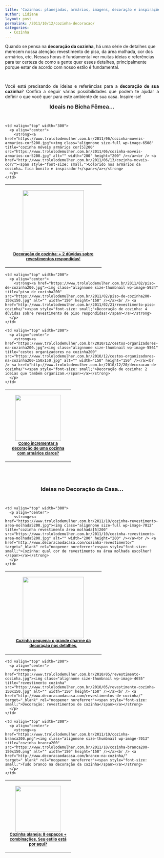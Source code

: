 ```yaml
---
title: 'Cozinhas: planejadas, armários, imagens, decoração e inspirações!'
author: Lidiane
layout: post
permalink: /2011/10/12/cozinha-decoracao/
categories:
  - Cozinha
---
```

Quando se pensa na **decoração da cozinha**, há uma série de detalhes que merecem nossa atenção: revestimento de piso, da área molhada, cor dos armários, etc. Nessas horas é fundamental ver muitas ideias e referências para ter certeza de como a gente quer esses detalhes, principalmente porque estar de acordo com nosso estilo é fundamental.

&nbsp;

<p align="justify">
  Você está precisando de ideias e referências para a <strong>decoração de sua cozinha</strong>? Confira a seguir várias possibilidades que podem te ajudar a definir o que você quer para este ambiente de sua casa. Inspire-se!
</p>

<!--more-->

<p align="center">
  <strong><span style="font-size: large;">Ideais no Bicha Fêmea…</span></strong>
</p>

&nbsp;

<table width="600" border="0" cellspacing="0" cellpadding="2">
  <tr>
    <td valign="top" width="300">
      <p align="center">
        <a href="https://www.trololodemulher.com.br/2011/07/cozinha200.jpg"><img class="alignnone size-full wp-image-6675" title="cozinha200" src="https://www.trololodemulher.com.br/2011/07/cozinha200.jpg" alt="" width="200" height="200" /></a><br /> <strong><a href="http://www.trololodemulher.com.br/2011/07/25/decoracao-cozinha-revestimento/"><span style="font-size: small;">Decoração de cozinha: + 2 dúvidas sobre revestimentos respondidas!</span></a></strong>
      </p>
    </td>
    
    <td valign="top" width="300">
      <p align="center">
        <strong><a href="https://www.trololodemulher.com.br/2011/06/cozinha-moveis-armarios-cor5200.jpg"><img class="alignnone size-full wp-image-6508" title="cozinha móveis armários cor[5]200" src="https://www.trololodemulher.com.br/2011/06/cozinha-moveis-armarios-cor5200.jpg" alt="" width="200" height="200" /></a><br /> <a href="http://www.trololodemulher.com.br/2011/06/13/cozinha-moveis-cor/"><span style="font-size: small;">Colorido nos armários da cozinha… fica bonito e inspirador!</span></a></strong>
      </p>
    </td>
  </tr>
</table>

<table width="600" border="0" cellspacing="0" cellpadding="2">
  <tr>
    <td valign="top" width="200">
      <p align="center">
        <strong><a href="https://www.trololodemulher.com.br/2011/02/armarios-de-cozinha-planejada-brancos-3200.jpg"><img class="alignnone size-thumbnail wp-image-5977" title="armários de cozinha planejada brancos 3200" src="https://www.trololodemulher.com.br/2011/02/armarios-de-cozinha-planejada-brancos-3200-150x150.jpg" alt="" width="150" height="150" /></a><br /> <a href="http://www.trololodemulher.com.br/2011/02/28/decoracao-de-cozinha-clara/"><span style="font-size: small;">Como incrementar a decoração de uma cozinha com armários claros?</span></a></strong>
      </p>
    </td>
    
    <td valign="top" width="200">
      <p align="center">
        <strong><a href="https://www.trololodemulher.com.br/2011/02/piso-de-cozinha200.jpg"><img class="alignnone size-thumbnail wp-image-5934" title="piso de cozinha200" src="https://www.trololodemulher.com.br/2011/02/piso-de-cozinha200-150x150.jpg" alt="" width="150" height="150" /></a><br /> <a href="http://www.trololodemulher.com.br/2011/02/21/revestimento-piso-cozinha/"><span style="font-size: small;">Decoração de cozinha: 4 dúvidas sobre revestimento de piso respondidas!</span></a></strong>
      </p>
    </td>
    
    <td valign="top" width="200">
      <p align="center">
        <strong><a href="https://www.trololodemulher.com.br/2010/12/cestos-organizadores-na-cozinha200.jpg"><img class="alignnone size-thumbnail wp-image-5561" title="cestos organizadores na cozinha200" src="https://www.trololodemulher.com.br/2010/12/cestos-organizadores-na-cozinha200-150x150.jpg" alt="" width="150" height="150" /></a><br /> <a href="http://www.trololodemulher.com.br/2010/12/20/decoracao-de-cozinha/"><span style="font-size: small;">Decoração de cozinha: 2 ideias que também organizam.</span></a></strong>
      </p>
    </td>
  </tr>
</table>

&nbsp;

&nbsp;

<p align="center">
  <strong><span style="font-size: large;">Ideias no Decoração da Casa…</span></strong>
</p>

&nbsp;

<table width="600" border="0" cellspacing="0" cellpadding="2">
  <tr>
    <td valign="top" width="300">
      <p align="center">
        <strong><a href="https://www.trololodemulher.com.br/2011/10/decoracao-da-cozinha200.jpg"><img class="alignnone size-full wp-image-7011" title="decoração da cozinha200" src="https://www.trololodemulher.com.br/2011/10/decoracao-da-cozinha200.jpg" alt="" width="200" height="200" /></a><br /> <a href="http://www.decoracaodacasa.com/cozinha-pequena-decoracao/" target="_blank" rel="noopener noreferrer"><span style="font-size: small;">Cozinha pequena: o grande charme da decoração nos detalhes.</span></a></strong>
      </p>
    </td>
    
    <td valign="top" width="300">
      <p align="center">
        <strong><a href="https://www.trololodemulher.com.br/2011/10/cozinha-revestimento-area-molhada5200.jpg"><img class="alignnone size-full wp-image-7012" title="cozinha revestimento área molhada[5]200" src="https://www.trololodemulher.com.br/2011/10/cozinha-revestimento-area-molhada5200.jpg" alt="" width="200" height="200" /></a><br /> <a href="http://www.decoracaodacasa.com/cozinha-revestimento/" target="_blank" rel="noopener noreferrer"><span style="font-size: small;">Cozinha: qual cor de revestimento na área molhada escolher?</span></a></strong>
      </p>
    </td>
  </tr>
</table>

<table width="600" border="0" cellspacing="0" cellpadding="2">
  <tr>
    <td valign="top" width="200">
      <p align="center">
        <strong><a href="https://www.trololodemulher.com.br/2010/09/cozinha-planejada-moderna200.jpg"><img class="alignnone size-thumbnail wp-image-5257" title="cozinha planejada moderna200" src="https://www.trololodemulher.com.br/2010/09/cozinha-planejada-moderna200-150x150.jpg" alt="" width="150" height="150" /></a><a href="http://www.decoracaodacasa.com/cozinha-planejada/" target="_blank" rel="noopener noreferrer"><span style="font-size: small;">Cozinha planeja: 8 espaços + combinações. Seu estilo está por aqui?</span></a></strong>
      </p>
    </td>
    
    <td valign="top" width="200">
      <p align="center">
        <strong><a href="https://www.trololodemulher.com.br/2010/05/revestimento-cozinha.jpg"><img class="alignnone size-thumbnail wp-image-4655" title="revestimento cozinha" src="https://www.trololodemulher.com.br/2010/05/revestimento-cozinha-150x150.jpg" alt="" width="150" height="150" /></a><br /> <a href="http://www.decoracaodacasa.com/revestimentos-de-cozinha/" target="_blank" rel="noopener noreferrer"><span style="font-size: small;">Decoração: revestimentos de cozinha</span></a></strong>
      </p>
    </td>
    
    <td valign="top" width="200">
      <p align="center">
        <strong><a href="https://www.trololodemulher.com.br/2011/10/cozinha-branca200.png"><img class="alignnone size-thumbnail wp-image-7013" title="cozinha branca200" src="https://www.trololodemulher.com.br/2011/10/cozinha-branca200-150x150.png" alt="" width="150" height="150" /></a><br /> <a href="http://www.decoracaodacasa.com/branco-na-cozinha/" target="_blank" rel="noopener noreferrer"><span style="font-size: small;">Tudo branco na decoração da cozinha</span></a></strong>
      </p>
    </td>
  </tr>
</table>

&nbsp;